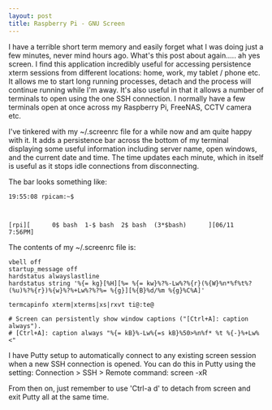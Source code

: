 ```yaml
---
layout: post
title: Raspberry Pi - GNU Screen
---
```


I have a terrible short term memory and easily forget what I was doing just a few minutes, never mind hours ago. What's this post about again..... ah yes screen. I find this application incredibly useful for accessing persistence xterm sessions from different locations: home, work, my tablet / phone etc. It allows me to start long running processes, detach and the process will continue running while I'm away. It's also useful in that it allows a number of terminals to open using the one SSH connection. I normally have a few terminals open at once across my Raspberry Pi, FreeNAS, CCTV camera etc.

I've tinkered with my ~/.screenrc file for a while now and am quite happy with it. It adds a persistence bar across the bottom of my terminal displaying some useful information including server name, open windows, and the current date and time. The time updates each minute, which in itself is useful as it stops idle connections from disconnecting.

The bar looks something like:

	19:55:08 rpicam:~$ 
		
		
		
	[rpi][      0$ bash  1-$ bash  2$ bash  (3*$bash)      ][06/11  7:56PM]


The contents of my ~/.screenrc file is:

	vbell off
	startup_message off
	hardstatus alwayslastline
	hardstatus string '%{= kg}[%H][%= %{= kw}%?%-Lw%?%{r}(%{W}%n*%f%t%?(%u)%?%{r})%{w}%?%+Lw%?%?%= %{g}][%{B}%d/%m %{g}%C%A]'

	termcapinfo xterm|xterms|xs|rxvt ti@:te@

	# Screen can persistently show window captions ("[Ctrl+A]: caption always").
	# [Ctrl+A]: caption always "%{= kB}%-Lw%{=s kB}%50>%n%f* %t %{-}%+Lw%<"


I have Putty setup to automatically connect to any existing screen session when a new SSH connection is opened. You can do this in Putty using the setting: Connection > SSH > Remote command: screen -xR

From then on, just remember to use 'Ctrl-a d' to detach from screen and exit Putty all at the same time.
